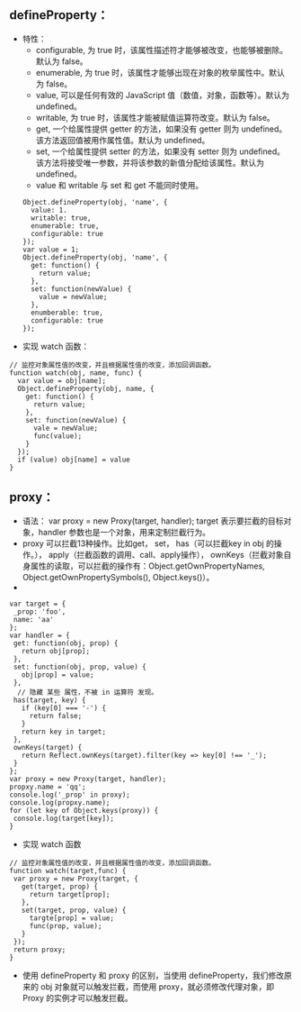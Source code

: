## defineProperty：
- 特性：
  - configurable, 为 true 时，该属性描述符才能够被改变，也能够被删除。默认为 false。
  - enumerable,  为 true 时，该属性才能够出现在对象的枚举属性中。默认为 false。
  - value, 可以是任何有效的 JavaScript 值（数值，对象，函数等）。默认为 undefined。
  - writable, 为 true 时，该属性才能被赋值运算符改变。默认为 false。
  - get, 一个给属性提供 getter 的方法，如果没有 getter 则为 undefined。该方法返回值被用作属性值。默认为 undefined。
  - set, 一个给属性提供 setter 的方法，如果没有 setter 则为 undefined。该方法将接受唯一参数，并将该参数的新值分配给该属性。默认为 undefined。
  - value 和 writable 与 set 和 get 不能同时使用。
  ```
  Object.defineProperty(obj, 'name', {
    value: 1.
    writable: true,
    enumerable: true,
    configurable: true
  });
  var value = 1;
  Object.defineProperty(obj, 'name', {
    get: function() {
      return value;
    },
    set: function(newValue) {
      value = newValue;
    },
    enumberable: true,
    configurable: true
  });
  ```
- 实现 watch 函数：
```
// 监控对象属性值的改变，并且根据属性值的改变，添加回调函数。
function watch(obj, name, func) {
  var value = obj[name];
  Object.defineProperty(obj, name, {
    get: function() {
      return value;
    },
    set: function(newValue) {
      vale = newValue;
      func(value);
    }
  });
  if (value) obj[name] = value
}
```
## proxy：
- 语法： var proxy = new Proxy(target, handler); target 表示要拦截的目标对象，handler 参数也是一个对象，用来定制拦截行为。
- proxy 可以拦截13种操作。比如get， set， has（可以拦截key in obj 的操作。）， apply（拦截函数的调用、call、apply操作）， ownKeys（拦截对象自身属性的读取，可以拦截的操作有：Object.getOwnPropertyNames, Object.getOwnPropertySymbols(), Object.keys()）。
- 
 ```
 var target = {
  _prop: 'foo',
  name: 'aa'
 };
 var handler = {
  get: function(obj, prop) {
    return obj[prop];
  },
  set: function(obj, prop, value) {
    obj[prop] = value;
  },
   // 隐藏 某些 属性，不被 in 运算符 发现。
  has(target, key) {
    if (key[0] === '-') {
      return false;
    }
    return key in target;
  },
  ownKeys(target) {
    return Reflect.ownKeys(target).filter(key => key[0] !== '_');
  }
 };
 var proxy = new Proxy(target, handler);
 propxy.name = 'qq';
 console.log('_prop' in proxy);
 console.log(propxy.name);
 for (let key of Object.keys(proxy)) {
  console.log(target[key]);
}
 ```
 - 实现 watch 函数
 ```
 // 监控对象属性值的改变，并且根据属性值的改变，添加回调函数。
function watch(target,func) {
  var proxy = new Proxy(target, {
    get(target, prop) {
      return target[prop];
    },
    set(target, prop, value) {
      targte[prop] = value;
      func(prop, value);
    }
  });
  return proxy;
}
 ```
 - 使用 defineProperty 和 proxy 的区别，当使用 defineProperty，我们修改原来的 obj 对象就可以触发拦截，而使用 proxy，就必须修改代理对象，即 Proxy 的实例才可以触发拦截。


